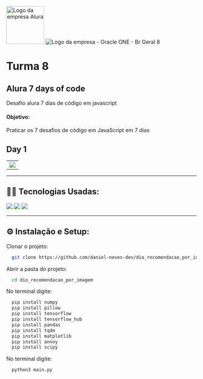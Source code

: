 <div>
    <img alt="Logo da empresa Alura" src="https://www.cuponation.com.br/images/fit-in/256x/images/a/alura_logo.png", style = "width:100px;">
    <img class="company-logo__img" src="https://cdn2.gnarususercontent.com.br/1/1221562/b6256fa6-5fde-4cdd-a4a3-d33ebc90bb6c.png" alt="Logo da empresa - Oracle ONE - Br Geral 8">
    <h1>Turma 8</h1>
    <h2>Alura 7 days of code</h2>
  </div>  
<p>Desafio alura 7 dias de código em javascript</p>

<h4>Objetivo:</h4>
<p>Praticar os 7 desafios de código em JavaScript em 7 dias</p>

<h2>Day 1</h2>
<div align = center>
  <table>
    <tr>
      <td align="center"><img src="https://github.com/user-attachments/assets/a9ebeef8-84fc-4581-a4eb-32ab6adc47a5"></td>
    </tr>
  </table>
</div>

-------------------------------------------------------------------------------------------------------------

## 👨‍💻 Tecnologias Usadas:
<img loading="lazy" src="https://img.shields.io/badge/javascritp-f7df1e?style=for-the-badge&logo=javascript&logoColor=white" target="_blank"></a>
<img loading="lazy" src="https://img.shields.io/badge/html-e34c26?style=for-the-badge&logo=html5&logoColor=white" target="_blank"></a>
<img loading="lazy" src="https://img.shields.io/badge/css-264de4?style=for-the-badge&logo=css&logoColor=white" target="_blank"></a>

-----------------------------------------------------------
## ⚙  Instalação e Setup:

Clonar o projeto:

```bash
  git clone https://github.com/daniel-neves-dev/dio_recomendacao_por_imagem.git
```

Abrir a pasta do projeto:

```bash
  cd dio_recomendacao_por_imagem
```

No terminal digite:

```bash
  pip install numpy
  pip install pillow
  pip install tensorflow
  pip install tensorflow_hub
  pip install pandas
  pip install tqdm
  pip install matplotlib
  pip install annoy
  pip install scipy
```

No terminal digite:

```bash
  python3 main.py
```
